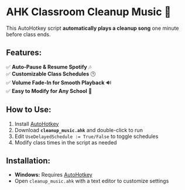 # AHK Classroom Cleanup Music 🎵

This AutoHotkey script **automatically plays a cleanup song** one minute before class ends.

## Features:
✅ **Auto-Pause & Resume Spotify** 🎶  
✅ **Customizable Class Schedules** 🕒  
✅ **Volume Fade-In for Smooth Playback** 🔊  
✅ **Easy to Modify for Any School** 🏫  

## How to Use:
1. Install [AutoHotkey](https://www.autohotkey.com/)
2. Download **`cleanup_music.ahk`** and double-click to run
3. Edit `UseDelayedSchedule := True/False` to toggle schedules
4. Modify class times in the script as needed

## Installation:
- **Windows:** Requires [AutoHotkey](https://www.autohotkey.com/)
- Open `cleanup_music.ahk` with a text editor to customize settings
